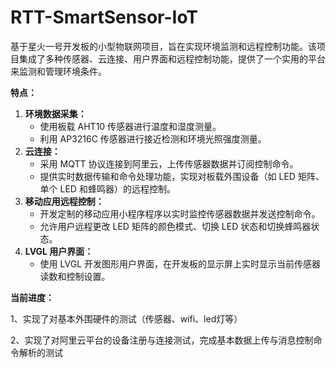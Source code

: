 # RTT-SmartSensor-IoT
基于星火一号开发板的小型物联网项目，旨在实现环境监测和远程控制功能。该项目集成了多种传感器、云连接、用户界面和远程控制功能，提供了一个实用的平台来监测和管理环境条件。

**特点：**

1. **环境数据采集：**
   - 使用板载 AHT10 传感器进行温度和湿度测量。
   - 利用 AP3216C 传感器进行接近检测和环境光照强度测量。
2. **云连接：**
   - 采用 MQTT 协议连接到阿里云，上传传感器数据并订阅控制命令。
   - 提供实时数据传输和命令处理功能，实现对板载外围设备（如 LED 矩阵、单个 LED 和蜂鸣器）的远程控制。
3. **移动应用远程控制：**
   - 开发定制的移动应用小程序程序以实时监控传感器数据并发送控制命令。
   - 允许用户远程更改 LED 矩阵的颜色模式、切换 LED 状态和切换蜂鸣器状态。
4. **LVGL 用户界面：**
   - 使用 LVGL 开发图形用户界面，在开发板的显示屏上实时显示当前传感器读数和控制设置。

**当前进度：**

1、实现了对基本外围硬件的测试（传感器、wifi、led灯等）

2、实现了对阿里云平台的设备注册与连接测试，完成基本数据上传与消息控制命令解析的测试

